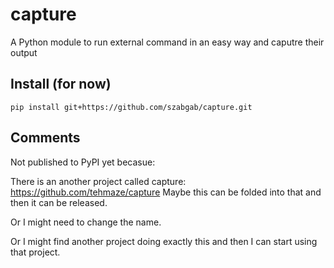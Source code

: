 # capture

A Python module to run external command in an easy way and caputre their output

## Install (for now)

```
pip install git+https://github.com/szabgab/capture.git
```

## Comments

Not published to PyPI yet becasue:

There is an another project called capture: https://github.com/tehmaze/capture
Maybe this can be folded into that and then it can be released.

Or I might need to change the name.

Or I might find another project doing exactly this and then I can start using that project.
